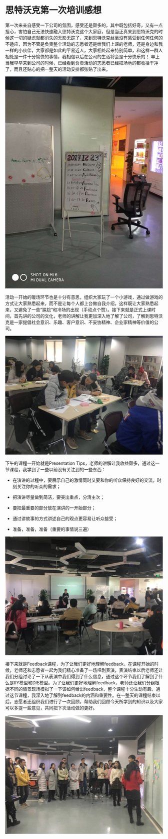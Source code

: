 # 思特沃克第一次培训感想

第一次来亲自感受一下公司的氛围，感受还是颇多的，其中既包括好奇，又有一点担心，害怕自己无法快速融入思特沃克这个大家庭，但是当正真来到思特沃克的时候这一切的疑虑就都消失的无影无踪了，来到思特沃克丝毫没有感受到任何任何的不适应，因为不管是负责整个活动的志愿者还是给我们上课的老师，还是身边和我一样的小伙伴，大家都是如此的平易近人，大家相处起来特别简单，和这样一群人相处是一件十分愉快的事情，我相信以后在公司的生活将会是十分快乐的！
早上当我早早来到公司的时候，已经看到负责活动的志愿者已经把场地的都收拾干净了，而且还贴心的把一整天的活动安排都张贴了出来。

![](Schedule.jpg)

活动一开始的暖场环节也是十分有意思，组织大家玩了一个小游戏，通过做游戏的方式让大家熟悉起来，而不是让每个人都上台做自我介绍，这样既让大家熟悉起来，又避免了一些”尴尬“和冷场的出现（手动点个赞）。接下来就是正式上课时间，首先讲的公司的文化，老师的讲解让我更加深入地了解了公司，了解到思特沃克是一家提倡社会意识、乐趣、客户意识、不妥协精神、企业家精神等价值的公司。

![](Culture.jpg)

下午的课程一开始就是Presentation Tips，老师的讲解让我收益颇多，通过这一节课程，我学到了一些以前没有关注到的一些东西：

* 在演讲的过程中，要展示自己的激情同时又要和你的听众保持良好的交流，时刻关注你的听众的需求；

* 把演讲尽量做到简洁，要突出重点，分清主次；

* 要把最重要的部分放在演讲的一开始部分；

* 通过讲故事的方式讲述自己的观点更容易让听众接受；

* 准备，准备，准备（重要的事情说三遍）

![](PresentationTips.jpg)

​接下来就是Feedback课程，为了让我们更好地理解feedback，在课程开始的时候，老师还和志愿者一起为我们精心准备了一场哑剧表演，表演结束以后老师还让我们分组讨论了一下从表演中我们得到了什么信息，通过这个环节我们了解到了什么是IIY模型和DIE模型。为了让我们更好地理解feedback，老师还让我们分组根据不同的情景现场模拟了一下该如何给出feedback，整个课程十分生动有趣，通过这节课程，我深入地了解到feedback的内涵和重要性。在一整天的课程结束以后，志愿者还组织我们进行了一次回顾，帮助我们回顾今天所学到的知识以及大家可以多提一些意见，共同把下次活动做的更好。

![](Retro.jpg)
